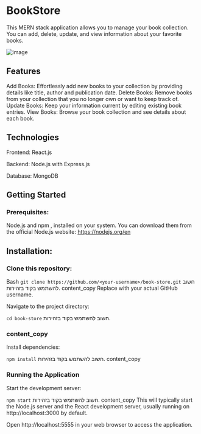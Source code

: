 
# BookStore

This MERN stack application allows you to manage your book collection. You can add, delete, update, and view information about your favorite books.

![image](https://github.com/shakedshoshan/bookStore/assets/121875226/89ad948f-f54f-4ed7-9feb-67fc301d2a31)

## Features
Add Books: Effortlessly add new books to your collection by providing details like title, author and publication date.
Delete Books: Remove books from your collection that you no longer own or want to keep track of.
Update Books: Keep your information current by editing existing book entries.
View Books: Browse your book collection and see details about each book.

## Technologies
Frontend: React.js

Backend: Node.js with Express.js

Database: MongoDB


## Getting Started

### Prerequisites:

Node.js and npm , installed on your system.
You can download them from the official Node.js website: https://nodejs.org/en

## Installation:

### Clone this repository:

Bash
`git clone https://github.com/<your-username>/book-store.git`
חשוב להשתמש בקוד בזהירות.
content_copy
Replace <your-username> with your actual GitHub username.

Navigate to the project directory:

`cd book-store`
חשוב להשתמש בקוד בזהירות.
### content_copy
Install dependencies:

`npm install`
חשוב להשתמש בקוד בזהירות.
content_copy

### Running the Application
Start the development server:

`npm start`
חשוב להשתמש בקוד בזהירות.
content_copy
This will typically start the Node.js server and the React development server, usually running on http://localhost:3000 by default.

Open http://localhost:5555 in your web browser to access the application.
